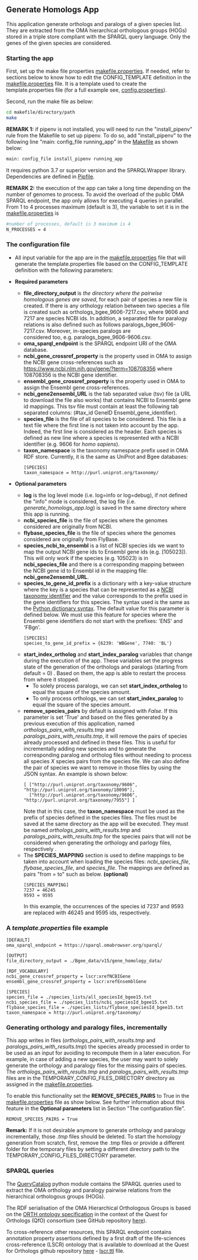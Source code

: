 ## Generate Homologs App
This application generate orthologs and paralogs of a given species list. They are extracted from the OMA
hierarchical orthologous groups (HOGs) stored in a triple store compliant with the SPARQL query language. Only the genes
of the given species are considered. 

### Starting the app
First, set up the make file properties [makefile.properties](makefile.properties).
If needed, refer to sections below to know how to edit the CONFIG_TEMPLATE definition in the
[makefile.properties](makefile.properties) file. 
It is a template used to create the template.properties file (for a full example see, 
[config.properties](config.properties)). 

Second, run the make file as below:

```bash
cd makefile/directory/path
make
```

**REMARK 1:** if pipenv is not installed, you will need to run the "install_pipenv" rule from the Makefile to set up 
pipenv. To do so, add "install_pipenv" to the following line "main: config_file  running_app" in the 
[Makefile](Makefile) as shown below: 
```bash
main: config_file install_pipenv running_app
```

It requires python 3.7 or superior version and the SPARQLWrapper library. Dependencies are defined in
[Pipfile](Pipfile).

**REMARK 2:** the execution of the app can take a long time depending on the number of genomes to process. 
To avoid the overload of the public OMA SPARQL endpoint, the app only allows for executing 4 queries in parallel.
From 1 to 4 processes maximum (default is 3), the variable to set it is in the [makefile.properties](makefile.properties) 
is 
```bash
#number of processes, default is 3 maximum is 4
N_PROCESSES = 4
```

### The configuration file
* All input variable for the app are in the [makefile.properties](makefile.properties) file that will generate
  the template.properties file based on the CONFIG_TEMPLATE definition with the following parameters: 
  
* **Required parameters**
    * **file_directory_output** is *the directory where the pairwise homologous genes are saved*, for each pair
      of species a new file is created. If there is any orthology relation between two species a file is created such as
      orthologs_bgee_9606-7217.csv, where 9606 and 7217 are species NCBI ids. In addition, a separated file for paralogy
      relations is also defined such as follows paralogs_bgee_9606-7217.csv. Moreover, in-species paralogs are  
      considered too, e.g. paralogs_bgee_9606-9606.csv.
    * **oma_sparql_endpoint** is the SPARQL endpoint URI of the OMA database.
    * **ncbi_gene_crossref_property** is the property used in OMA to assign the NCBI gene cross-references such as 
      https://www.ncbi.nlm.nih.gov/gene/?term=108708356 where 108708356 is the NCBI gene identifier.
    * **ensembl_gene_crossref_property** is the property used in OMA to assign the Ensembl gene cross-references.
    * **ncbi_gene2ensembl_URL** is the tab separated value (tsv) file (a URL to download the file also works) 
    that contains NCBI to Ensembl gene id mappings. This tsv file must contain at least the following tab separated
    columns: (#tax_id	GeneID	Ensembl_gene_identifier).
    * **species_file** is the file of all species to be considered. This file is a text file where the first line is not
    taken into account by the app. Indeed, the first line is considered as the header. Each species is defined as new
      line where a species is represented with a NCBI identifier (e.g. 9606 for *homo sapiens*).
    * **taxon_namespace** is the taxonomy namespace prefix used in OMA RDF store. Currently, it is the same as UniProt
      and Bgee databases: 
        ```
        [SPECIES]
        taxon_namespace = http://purl.uniprot.org/taxonomy/
        ```
* **Optional parameters**
  * **log** is the log level mode (i.e. log=info or log=debug), if not defined the "info" mode is considered, 
      the log file (i.e. *generate_homologs_app.log*) is saved in the same directory where this app is running.
  * **ncbi_species_file** is the file of species where the genomes considered are originally from NCBI.
  * **flybase_species_file** is the file of species where the genomes considered are originally from FlyBase.
  * **species_ncbi_to_ensembl** is a list of NCBI species ids we want to map the output NCBI gene ids to Ensembl gene
    ids (e.g. \[105023\]). This will only work if the species (e.g. 105023) is in **ncbi_species_file** and there 
    is a corresponding mapping between the NCBI gene id to Ensembl id in the mapping file: **ncbi_gene2ensembl_URL**.
  * **species_to_gene_id_prefix** is a dictionary with a key-value structure where the key is a species that can be
    represented as a [NCBI taxonomy identifier](https://www.ncbi.nlm.nih.gov/Taxonomy/Browser/wwwtax.cgi) and the value
    corresponds to the prefix used in the gene identifiers for this species. The syntax used is the same as the 
    [Python dictionary syntax](https://www.w3schools.com/python/python_dictionaries.asp). The default value for this
    parameter is defined below. We must use this feature for species where the Ensembl gene identifiers 
    do not start with the prefixes: 'ENS' and 'FBgn'.
    ```
    [SPECIES]
    species_to_gene_id_prefix = {6239: 'WBGene', 7740: 'BL'}
    ```
  * **start_index_ortholog** and **start_index_paralog** variables that change during the execution of the app.
      These variables set the progress state of the generation of the orthologs and paralogs (starting from default = 0)
    . Based on them, the app is able to restart the process from where it stopped.
    * To solely process paralogs, we can set **start_index_ortholog** to equal the square of the species amount.
    * To only process orthologs, we can set **start_index_paralog** to equal the square of the species amount.
  * **remove_species_pairs** by default is assigned with *False*. If this parameter is set 'True' and 
     based on the files generated by a previous execution of this application, named
    *orthologs_pairs_with_results.tmp* and *paralogs_pairs_with_results.tmp*,
    it will remove the pairs of species already processed and defined in these files. This is useful for incrementally 
    adding new species and to generate the corresponding paralog and ortholog files without needing to process all 
    species *X* species pairs from the species file. We can also define the pair of species we want to remove in 
    those files by using the JSON syntax. An example is shown below:
    ```
    [ ["http://purl.uniprot.org/taxonomy/9606", "http://purl.uniprot.org/taxonomy/10090"],
      ["http://purl.uniprot.org/taxonomy/9606", "http://purl.uniprot.org/taxonomy/7955"] ]
    ```
    Note that in this case, the **taxon_namespace** must be used as the prefix of species defined in the species files.
    The files must be saved at the same directory as the app will be executed. They must be named 
    *orthologs_pairs_with_results.tmp* and *paralogs_pairs_with_results.tmp*  for the species pairs that will not be 
    considered when generating the orthology and parlogy files, respectively . 
  * The **SPECIES_MAPPING** section is used to define mappings to be taken into account when loading the species files:
  *ncbi_species_file*, *flybase_species_file*, and *species_file*. The mappings are defined as pairs "from = to" 
    such as below. **(optional)**
    ```
    [SPECIES_MAPPING]
    7237 = 46245
    9593 = 9595
    ```
    In this example, the occurrences of the species id 7237 and 9593 are replaced with
    46245 and 9595 ids, respectively.
###  A *template.properties* file example
```
[DEFAULT]
oma_sparql_endpoint = https://sparql.omabrowser.org/sparql/

[OUTPUT]
file_directory_output = ./Bgee_data/v15/gene_homology_data/

[RDF_VOCABULARY]
ncbi_gene_crossref_property = lscr:xrefNCBIGene
ensembl_gene_crossref_property = lscr:xrefEnsemblGene

[SPECIES]
species_file = ./species_lists/all_speciesId_bgee15.txt
ncbi_species_file = ./species_lists/ncbi_speciesId_bgee15.txt
flybase_species_file = ./species_lists/flybase_speciesId_bgee15.txt
taxon_namespace = http://purl.uniprot.org/taxonomy/
```

### Generating orthology and paralogy files, incrementally
This app writes in files (*orthologs_pairs_with_results.tmp* and *paralogs_pairs_with_results.tmp*) the species already
processed in order to be used as an input for avoiding 
to recompute them in a later execution. For example, in case of adding a new species,
the user may want to solely generate the orthology and paralogy files for the missing pairs of species.
The *orthologs_pairs_with_results.tmp* and *paralogs_pairs_with_results.tmp* files are in the 
TEMPORARY_CONFIG_FILES_DIRECTORY directory as assigned in the [makefile.properties](makefile.properties).

To enable this functionality set the **REMOVE_SPECIES_PAIRS** to True in the [makefile.properties](makefile.properties)
file as show below. See further information about this feature in the **Optional parameters** list in Section
"The configuration file".
```
REMOVE_SPECIES_PAIRS = True
```

**Remark:** If it is not desirable anymore to generate orthology and paralogy incrementally, 
those *.tmp* files should be deleted. To start the homology generation from scratch, first, remove the .tmp files 
or provide a different folder for the temporary files by setting a different directory path to 
the TEMPORARY_CONFIG_FILES_DIRECTORY parameter.

### SPARQL queries 
The [QueryCatalog](QueryCatalog.py) python module contains the SPARQL queries used to extract the OMA orthology and 
paralogy pairwise relations from the hierarchical orthologous groups (HOGs). 

The RDF serialisation of the OMA Hierarchical Orthologous Groups is based on the 
[ORTH ontology specification](http://qfo.github.io/OrthologyOntology/) in the context of the Quest for Orthologs (QfO)
consortium (see GitHub repository [here](https://github.com/qfo/OrthologyOntology)).

To cross-reference other resources, this SPARQL endpoint contains annotation property assertions defined
by a first draft of the life-sciences cross-reference (LSCR) ontology that is available to download
at the Quest for Orthologs github repository [here](https://github.com/qfo/OrthologyOntology) - 
[lscr.ttl](https://github.com/qfo/OrthologyOntology/blob/master/lscr.ttl) file.

